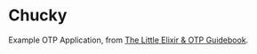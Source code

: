 # Chucky

Example OTP Application, from [The Little Elixir & OTP Guidebook](https://www.manning.com/books/the-little-elixir-and-otp-guidebook).
